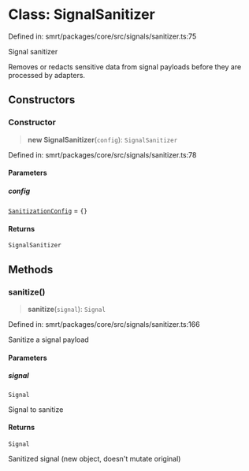 # Class: SignalSanitizer

Defined in: smrt/packages/core/src/signals/sanitizer.ts:75

Signal sanitizer

Removes or redacts sensitive data from signal payloads before
they are processed by adapters.

## Constructors

### Constructor

> **new SignalSanitizer**(`config`): `SignalSanitizer`

Defined in: smrt/packages/core/src/signals/sanitizer.ts:78

#### Parameters

##### config

[`SanitizationConfig`](../interfaces/SanitizationConfig.md) = `{}`

#### Returns

`SignalSanitizer`

## Methods

### sanitize()

> **sanitize**(`signal`): `Signal`

Defined in: smrt/packages/core/src/signals/sanitizer.ts:166

Sanitize a signal payload

#### Parameters

##### signal

`Signal`

Signal to sanitize

#### Returns

`Signal`

Sanitized signal (new object, doesn't mutate original)
